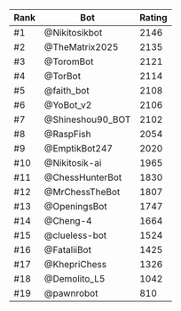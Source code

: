 Rank|Bot|Rating
---|---|---
#1|@Nikitosikbot|2146
#2|@TheMatrix2025|2135
#3|@ToromBot|2121
#4|@TorBot|2114
#5|@faith_bot|2108
#6|@YoBot_v2|2106
#7|@Shineshou90_BOT|2102
#8|@RaspFish|2054
#9|@EmptikBot247|2020
#10|@Nikitosik-ai|1965
#11|@ChessHunterBot|1830
#12|@MrChessTheBot|1807
#13|@OpeningsBot|1747
#14|@Cheng-4|1664
#15|@clueless-bot|1524
#16|@FataliiBot|1425
#17|@KhepriChess|1326
#18|@Demolito_L5|1042
#19|@pawnrobot|810
